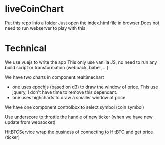 # liveCoinChart

Put this repo into a folder
Just open the index.html file in browser
Does not need to run webserver to play with this


# Technical

We use vuejs to write the app
This only use vanilla JS, no need to run any build script or transformation (webpack, babel, ...)

We have two charts in component.realtimechart
 - one uses epochjs (based on d3) to draw the window of price. This use jquery, I don't have time to remove this dependant.
 - one uses highcharts to draw a smaller window of price

We have one component.controlbox to select symbol (coin symbol)

Use underscore to throttle the handle of new ticker (when we have new update from websocket)

HitBTCService
wrap the business of connecting to HitBTC and get price (ticker)


